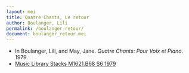 ```yaml
---
layout: mei
title: Quatre Chants, Le retour
author: Boulanger, Lili
permalink: /boulanger-retour/
document: boulanger_retour.mei
---
```


- In Boulanger, Lili, and May, Jane. *Quatre Chants: Pour Voix et Piano.* 1979.
- <a href="https://tufts-primo.hosted.exlibrisgroup.com/permalink/f/bnf7qa/01TUN_ALMA21101047520003851" target="_blank">Music Library Stacks  M1621.B68 S6 1979</a>
